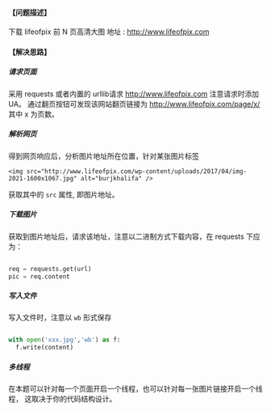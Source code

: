 #### 【问题描述】

下载 lifeofpix 前 N 页高清大图 地址 : http://www.lifeofpix.com

#### 【解决思路】

##### 请求页面

采用 requests 或者内置的 urllib请求 http://www.lifeofpix.com 注意请求时添加 UA。
通过翻页按钮可发现该网站翻页链接为 http://www.lifeofpix.com/page/x/ 其中 x 为页数。

##### 解析网页

得到网页响应后，分析图片地址所在位置，针对某张图片标签

`<img src="http://www.lifeofpix.com/wp-content/uploads/2017/04/img-2021-1600x1067.jpg" alt="burjkhalifa" />`

获取其中的 `src` 属性, 即图片地址。

##### 下载图片

获取到图片地址后，请求该地址，注意以二进制方式下载内容，在 requests 下应为：

```python

req = requests.get(url)
pic = req.content

```

##### 写入文件

写入文件时，注意以 `wb` 形式保存

```python

with open('xxx.jpg','wb') as f:
  f.write(content)

```


##### 多线程

在本题可以针对每一个页面开启一个线程，也可以针对每一张图片链接开启一个线程， 这取决于你的代码结构设计。
